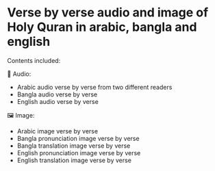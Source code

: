 # Verse by verse audio and image of Holy Quran in arabic, bangla and english

Contents included:

🎵 Audio:
- Arabic audio verse by verse from two different readers
- Bangla audio verse by verse
- English audio verse by verse

🖼️ Image:
- Arabic image verse by verse
- Bangla pronunciation image verse by verse
- Bangla translation image verse by verse
- English pronunciation image verse by verse
- English translation image verse by verse
